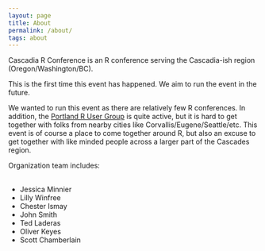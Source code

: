 ```yaml
---
layout: page
title: About
permalink: /about/
tags: about
---
```


Cascadia R Conference is an R conference serving the Cascadia-ish region (Oregon/Washington/BC).

This is the first time this event has happened. We aim to run the event in the future.

We wanted to run this event as there are relatively few R conferences. In addition, the [Portland R
User Group](https://www.meetup.com/portland-r-user-group/) is quite active, but it is hard to
get together with folks from nearby cities like Corvallis/Eugene/Seattle/etc. This event is of course
a place to come together around R, but also an excuse to get together with like minded people across
a larger part of the Cascades region.

Organization team includes:
<br>

<ul>
<br>
	<li>Jessica Minnier</li>
	<li>Lilly Winfree</li>
	<li>Chester Ismay</li>
	<li>John Smith</li>
	<li>Ted Laderas</li>
	<li>Oliver Keyes</li>
	<li>Scott Chamberlain</li>
</ul>
